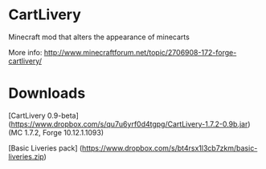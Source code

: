 CartLivery
==========
Minecraft mod that alters the appearance of minecarts

More info: http://www.minecraftforum.net/topic/2706908-172-forge-cartlivery/

Downloads
=========
[CartLivery 0.9-beta] (https://www.dropbox.com/s/qu7u6yrf0d4tgpg/CartLivery-1.7.2-0.9b.jar) (MC 1.7.2, Forge 10.12.1.1093)

[Basic Liveries pack] (https://www.dropbox.com/s/bt4rsx1l3cb7zkm/basic-liveries.zip)
